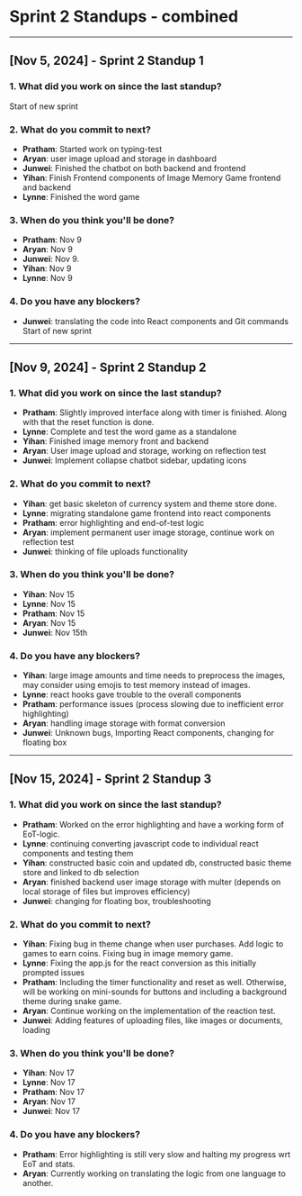 # Sprint 2 Standups - combined

---

## [Nov 5, 2024] - Sprint 2 Standup 1

### 1. What did you work on since the last standup?
Start of new sprint

### 2. What do you commit to next?
   - **Pratham**: Started work on typing-test
   - **Aryan**: user image upload and storage in dashboard
   - **Junwei**: Finished the chatbot on both backend and frontend
   - **Yihan**: Finish Frontend components of Image Memory Game frontend and backend
   - **Lynne**: Finished the word game

### 3. When do you think you'll be done?
   - **Pratham**: Nov 9
   - **Aryan**: Nov 9
   - **Junwei**: Nov 9.
   - **Yihan**: Nov 9
   - **Lynne**: Nov 9

### 4. Do you have any blockers?
   - **Junwei**: translating the code into React components and Git commands
   Start of new sprint

---

## [Nov 9, 2024] - Sprint 2 Standup 2

### 1. What did you work on since the last standup?
   - **Pratham**: Slightly improved interface along with timer is finished. Along with that the reset function is done.
   - **Lynne**:  Complete and test the word game as a standalone
   - **Yihan**: Finished image memory front and backend
   - **Aryan**: User image upload and storage, working on reflection test
   - **Junwei**: Implement collapse chatbot sidebar, updating icons

### 2. What do you commit to next?
   - **Yihan**: get basic skeleton of currency system and theme store done.
   - **Lynne**: migrating standalone game frontend into react components 
  - **Pratham**: error highlighting and end-of-test logic
   - **Aryan**: implement permanent user image storage, continue work on reflection test
   - **Junwei**:  thinking of file uploads functionality

### 3. When do you think you'll be done?
   - **Yihan**: Nov 15
   - **Lynne**: Nov 15
   - **Pratham**: Nov 15
   - **Aryan**: Nov 15
   - **Junwei**: Nov 15th

### 4. Do you have any blockers?
   - **Yihan**:  large image amounts and time needs to preprocess the images, may consider using emojis to test memory instead of images.
   - **Lynne**: react hooks gave trouble to the overall components
   - **Pratham**: performance issues (process slowing due to inefficient error highlighting)
   - **Aryan**:  handling image storage with format conversion
   - **Junwei**: Unknown bugs, Importing React components, changing for floating box



---

## [Nov 15, 2024] - Sprint 2 Standup 3

### 1. What did you work on since the last standup?
   - **Pratham**: Worked on the error highlighting and have a working form of EoT-logic.
   - **Lynne**: continuing converting javascript code to individual react components and testing them
   - **Yihan**: constructed basic coin and updated db, constructed basic theme store and linked to db selection
   - **Aryan**: finished backend user image storage with multer (depends on local storage of files but improves efficiency)
   - **Junwei**: changing for floating box, troubleshooting

### 2. What do you commit to next?
   - **Yihan**: Fixing bug in theme change when user purchases. Add logic to games to earn coins. Fixing bug in image memory game.
   - **Lynne**: Fixing the app.js for the react conversion as this initially prompted issues
   - **Pratham**: Including the timer functionality and reset as well. Otherwise, will be working on mini-sounds for buttons and including a background theme during snake game.
   - **Aryan**: Continue working on the implementation of the reaction test.
   - **Junwei**: Adding features of uploading files, like images or documents, loading

### 3. When do you think you'll be done?
   - **Yihan**: Nov 17
   - **Lynne**: Nov 17
   - **Pratham**: Nov 17
   - **Aryan**: Nov 17
   - **Junwei**: Nov 17

### 4. Do you have any blockers?
   - **Pratham**: Error highlighting is still very slow and halting my progress wrt EoT and stats. 
   - **Aryan**:  Currently working on translating the logic from one language to another.

